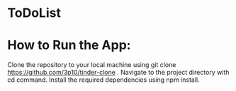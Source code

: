 # ToDoList
# How to Run the App:
Clone the repository to your local machine using git clone https://github.com/3p10/tinder-clone . Navigate to the project directory with cd command. Install the required dependencies using npm install.
